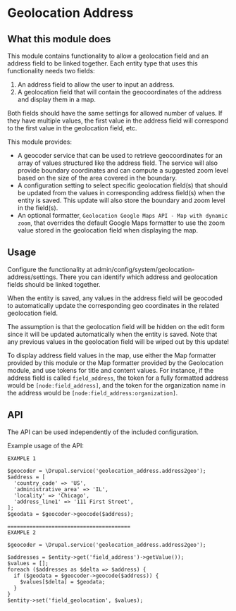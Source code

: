 # Geolocation Address

## What this module does

This module contains functionality to allow a geolocation field and an address field to be linked together. Each entity type that uses this functionality needs two fields:

1. An address field to allow the user to input an address.
2. A geolocation field that will contain the geocoordinates of the address and display them in a map.

Both fields should have the same settings for allowed number of values. If they have multiple values, the first value in the address field will correspond to the first value in the geolocation field, etc.

This module provides:

- A geocoder service that can be used to retrieve geocoordinates for an array of values structured like the address field. The service will also provide boundary coordinates and can compute a suggested zoom level based on the size of the area covered in the boundary.
- A configuration setting to select specific geolocation field(s) that should be updated from the values in corresponding address field(s) when the entity is saved. This update will also store the boundary and zoom level in the field(s).
- An optional formatter, `Geolocation Google Maps API - Map with dynamic zoom`, that overrides the default Google Maps formatter to use the zoom value stored in the geolocation field when displaying the map.

## Usage

Configure the functionality at admin/config/system/geolocation-address/settings. There you can identify which address and geolocation fields should be linked together.

When the entity is saved, any values in the address field will be geocoded to automatically update the corresponding geo coordinates in the related geolocation field.

The assumption is that the geolocation field will be hidden on the edit form since it will be updated automatically when the entity is saved. Note that any previous values in the geolocation field will be wiped out by this update!

To display address field values in the map, use either the Map formatter provided by this module or the Map formatter provided by the Geolocation module, and use tokens for title and content values. For instance, if the address field is called `field_address`, the token for a fully formatted address would be `[node:field_address]`, and the token for the organization name in the address would be `[node:field_address:organization]`.

## API
The API can be used independently of the included configuration.

Example usage of the API:

```
EXAMPLE 1

$geocoder = \Drupal.service('geolocation_address.address2geo');
$address = [
  'country_code' => 'US',
  'administrative_area' => 'IL',
  'locality' => 'Chicago',
  'address_line1' => '111 First Street',
];
$geodata = $geocoder->geocode($address);

=======================================
EXAMPLE 2

$geocoder = \Drupal.service('geolocation_address.address2geo');

$addresses = $entity->get('field_address')->getValue());
$values = [];
foreach ($addresses as $delta => $address) {
  if ($geodata = $geocoder->geocode($address)) {
    $values[$delta] = $geodata;
  }
}
$entity->set('field_geolocation', $values);
```
